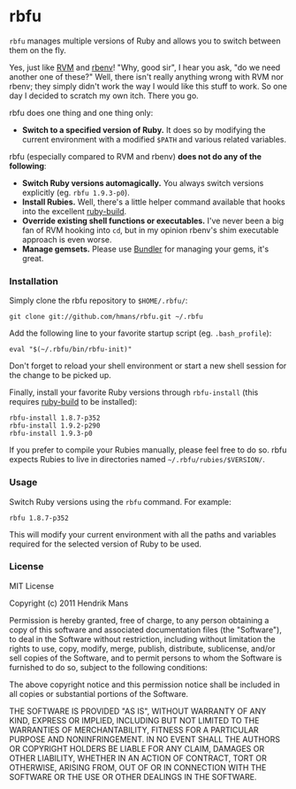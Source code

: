 # rbfu

`rbfu` manages multiple versions of Ruby and allows you to switch between them on the fly.

Yes, just like [RVM](http://beginrescueend.com/) and [rbenv](https://github.com/sstephenson/rbenv)! "Why, good sir", I hear you ask, "do we need another one of these?"
Well, there isn't really anything wrong with RVM nor rbenv; they simply didn't work the way I
would like this stuff to work. So one day I decided to scratch my own itch. There you go.

rbfu does one thing and one thing only:

* **Switch to a specified version of Ruby.** It does so by modifying the current environment with a modified `$PATH` and various related variables.

rbfu (especially compared to RVM and rbenv) **does not do any of the following**:

* **Switch Ruby versions automagically.** You always switch versions explicitly (eg. `rbfu 1.9.3-p0`).
* **Install Rubies.** Well, there's a little helper command available that hooks into the excellent [ruby-build](https://github.com/sstephenson/ruby-build).
* **Override existing shell functions or executables.** I've never been a big fan of RVM hooking into `cd`, but in my opinion rbenv's shim executable approach is even worse.
* **Manage gemsets.** Please use [Bundler](http://gembundler.com/) for managing your gems, it's great.

### Installation

Simply clone the rbfu repository to `$HOME/.rbfu/`:

    git clone git://github.com/hmans/rbfu.git ~/.rbfu

Add the following line to your favorite startup script (eg. `.bash_profile`):

    eval "$(~/.rbfu/bin/rbfu-init)"

Don't forget to reload your shell environment or start a new shell session for the change to be picked up.

Finally, install your favorite Ruby versions through `rbfu-install` (this requires
[ruby-build](https://github.com/sstephenson/ruby-build) to be installed):

    rbfu-install 1.8.7-p352
    rbfu-install 1.9.2-p290
    rbfu-install 1.9.3-p0

If you prefer to compile your Rubies manually, please feel free to do so. rbfu expects Rubies to live in directories named `~/.rbfu/rubies/$VERSION/`.

### Usage

Switch Ruby versions using the `rbfu` command. For example:

    rbfu 1.8.7-p352

This will modify your current environment with all the paths and variables required for
the selected version of Ruby to be used.

### License

MIT License

Copyright (c) 2011 Hendrik Mans

Permission is hereby granted, free of charge, to any person obtaining
a copy of this software and associated documentation files (the
"Software"), to deal in the Software without restriction, including
without limitation the rights to use, copy, modify, merge, publish,
distribute, sublicense, and/or sell copies of the Software, and to
permit persons to whom the Software is furnished to do so, subject to
the following conditions:

The above copyright notice and this permission notice shall be
included in all copies or substantial portions of the Software.

THE SOFTWARE IS PROVIDED "AS IS", WITHOUT WARRANTY OF ANY KIND,
EXPRESS OR IMPLIED, INCLUDING BUT NOT LIMITED TO THE WARRANTIES OF
MERCHANTABILITY, FITNESS FOR A PARTICULAR PURPOSE AND
NONINFRINGEMENT. IN NO EVENT SHALL THE AUTHORS OR COPYRIGHT HOLDERS BE
LIABLE FOR ANY CLAIM, DAMAGES OR OTHER LIABILITY, WHETHER IN AN ACTION
OF CONTRACT, TORT OR OTHERWISE, ARISING FROM, OUT OF OR IN CONNECTION
WITH THE SOFTWARE OR THE USE OR OTHER DEALINGS IN THE SOFTWARE.
